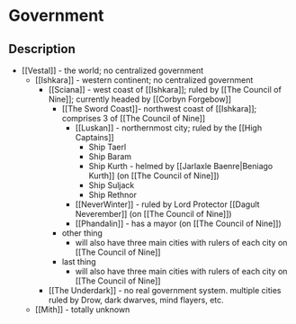 # Government
## Description
- [[Vestal]] - the world; no centralized government
    - [[Ishkara]] - western continent; no centralized government
        - [[Sciana]] - west coast of [[Ishkara]]; ruled by [[The Council of Nine]]; currently headed by [[Corbyn Forgebow]]
            - [[The Sword Coast]]- northwest coast of [[Ishkara]]; comprises 3 of [[The Council of Nine]]
                - [[Luskan]] - northernmost city; ruled by the [[High Captains]]
                    - Ship Taerl
                    - Ship Baram
                    - Ship Kurth - helmed by [[Jarlaxle Baenre|Beniago Kurth]] (on [[The Council of Nine]])
                    - Ship Suljack
                    - Ship Rethnor
                - [[NeverWinter]] - ruled by Lord Protector [[Dagult Neverember]] (on [[The Council of Nine]])
                - [[Phandalin]] - has a mayor (on [[The Council of Nine]])
            - other thing
                - will also have three main cities with rulers of each city on [[The Council of Nine]]
            - last thing
                - will also have three main cities with rulers of each city on [[The Council of Nine]]
        - [[The Underdark]] - no real government system. multiple cities ruled by Drow, dark dwarves, mind flayers, etc.
    - [[Mith]] - totally unknown